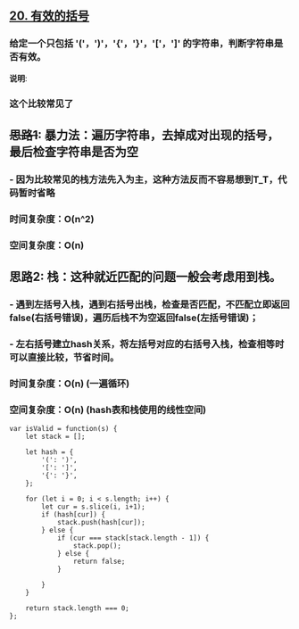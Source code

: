 ## [20. 有效的括号](https://leetcode-cn.com/problems/valid-parentheses/)
### 给定一个只包括 '('，')'，'{'，'}'，'['，']' 的字符串，判断字符串是否有效。

**说明**:
### 这个比较常见了

## ~~思路1~~: 暴力法：遍历字符串，去掉成对出现的括号，最后检查字符串是否为空
### - 因为比较常见的栈方法先入为主，这种方法反而不容易想到T_T，代码暂时省略
### 时间复杂度：O(n^2)
### 空间复杂度：O(n)

## 思路2: 栈：这种就近匹配的问题一般会考虑用到栈。
### - 遇到左括号入栈，遇到右括号出栈，检查是否匹配，不匹配立即返回false(右括号错误)，遍历后栈不为空返回false(左括号错误)；
### - 左右括号建立hash关系，将左括号对应的右括号入栈，检查相等时可以直接比较，节省时间。
### 时间复杂度：O(n) (一遍循环)
### 空间复杂度：O(n) (hash表和栈使用的线性空间)

```
var isValid = function(s) {
    let stack = [];

    let hash = {
        '(': ')',
        '[': ']',
        '{': '}',
    };

    for (let i = 0; i < s.length; i++) {
        let cur = s.slice(i, i+1);
        if (hash[cur]) {
            stack.push(hash[cur]);
        } else {
            if (cur === stack[stack.length - 1]) {
                stack.pop();
            } else {
                return false;
            }
            
        }
    }

    return stack.length === 0;
};
```